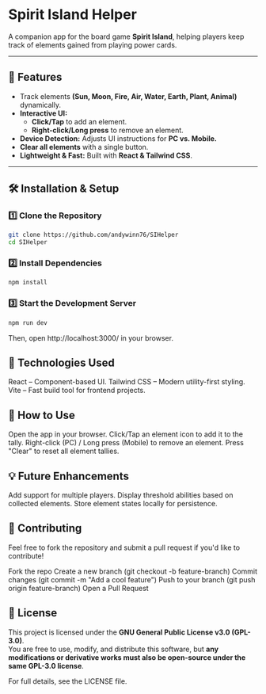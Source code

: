 # Spirit Island Helper
A companion app for the board game **Spirit Island**, helping players keep track of elements gained from playing power cards.


---

## 🌟 Features
- Track elements **(Sun, Moon, Fire, Air, Water, Earth, Plant, Animal)** dynamically.
- **Interactive UI:**  
  - **Click/Tap** to add an element.  
  - **Right-click/Long press** to remove an element.
- **Device Detection:** Adjusts UI instructions for **PC vs. Mobile.**
- **Clear all elements** with a single button.
- **Lightweight & Fast:** Built with **React & Tailwind CSS**.

---

## 🛠 Installation & Setup

### 1️⃣ Clone the Repository
```sh
git clone https://github.com/andywinn76/SIHelper
cd SIHelper
```

### 2️⃣ Install Dependencies
```sh
npm install
```

### 3️⃣ Start the Development Server
```sh
npm run dev
```

Then, open http://localhost:3000/ in your browser.

## 🎨 Technologies Used
React – Component-based UI.
Tailwind CSS – Modern utility-first styling.
Vite – Fast build tool for frontend projects.

## 📢 How to Use
Open the app in your browser.
Click/Tap an element icon to add it to the tally.
Right-click (PC) / Long press (Mobile) to remove an element.
Press "Clear" to reset all element tallies.

## 💡 Future Enhancements
Add support for multiple players.
Display threshold abilities based on collected elements.
Store element states locally for persistence.

## 🤝 Contributing
Feel free to fork the repository and submit a pull request if you'd like to contribute!

Fork the repo
Create a new branch (git checkout -b feature-branch)
Commit changes (git commit -m "Add a cool feature")
Push to your branch (git push origin feature-branch)
Open a Pull Request

## 📜 License
This project is licensed under the **GNU General Public License v3.0 (GPL-3.0)**.  
You are free to use, modify, and distribute this software, but **any modifications or derivative works must also be open-source under the same GPL-3.0 license**.

For full details, see the LICENSE file.

